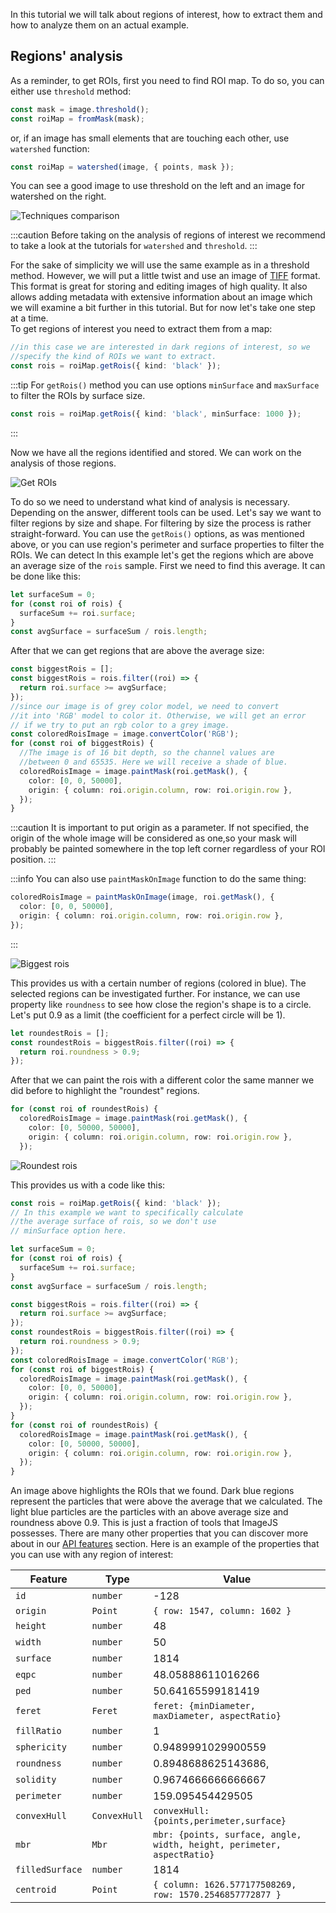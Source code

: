 In this tutorial we will talk about regions of interest, how to extract them and how to analyze them on an actual example.

## Regions' analysis

As a reminder, to get ROIs, first you need to find ROI map. To do so, you can either use `threshold` method:

```ts
const mask = image.threshold();
const roiMap = fromMask(mask);
```

or, if an image has small elements that are touching each other, use `watershed` function:

```ts
const roiMap = watershed(image, { points, mask });
```

You can see a good image to use threshold on the left and an image for watershed on the right.

![Techniques comparison](./images/roiAnalysis/ThresholdOrWatershed.png)

:::caution
Before taking on the analysis of regions of interest we recommend to take a look at the tutorials for `watershed` and `threshold`.
:::

For the sake of simplicity we will use the same example as in a threshold method. However, we will put a little twist and use an image of [TIFF](https://en.wikipedia.org/wiki/TIFF 'wikipedia link on .tiff format') format. This format is great for storing and editing images of high quality. It also allows adding metadata with extensive information about an image which we will examine a bit further in this tutorial. But for now let's take one step at a time.  
To get regions of interest you need to extract them from a map:

```ts
//in this case we are interested in dark regions of interest, so we
//specify the kind of ROIs we want to extract.
const rois = roiMap.getRois({ kind: 'black' });
```

:::tip
For `getRois()` method you can use options `minSurface` and `maxSurface` to filter the ROIs by surface size.

```ts
const rois = roiMap.getRois({ kind: 'black', minSurface: 1000 });
```

:::

Now we have all the regions identified and stored. We can work on the analysis of those regions.

![Get ROIs](./images/roiAnalysis/MBR.jpg)

To do so we need to understand what kind of analysis is necessary. Depending on the answer, different tools can be used. Let's say we want to filter regions by size and shape.
For filtering by size the process is rather straight-forward. You can use the `getRois()` options, as was mentioned above, or you can use region's perimeter and surface properties to filter the ROIs. We can detect
In this example let's get the regions which are above an average size of the `rois` sample.
First we need to find this average. It can be done like this:

```ts
let surfaceSum = 0;
for (const roi of rois) {
  surfaceSum += roi.surface;
}
const avgSurface = surfaceSum / rois.length;
```

After that we can get regions that are above the average size:

```ts
const biggestRois = [];
const biggestRois = rois.filter((roi) => {
  return roi.surface >= avgSurface;
});
//since our image is of grey color model, we need to convert
//it into 'RGB' model to color it. Otherwise, we will get an error
// if we try to put an rgb color to a grey image.
const coloredRoisImage = image.convertColor('RGB');
for (const roi of biggestRois) {
  //The image is of 16 bit depth, so the channel values are
  //between 0 and 65535. Here we will receive a shade of blue.
  coloredRoisImage = image.paintMask(roi.getMask(), {
    color: [0, 0, 50000],
    origin: { column: roi.origin.column, row: roi.origin.row },
  });
}
```

:::caution
It is important to put origin as a parameter. If not specified, the origin of the whole image will be considered as one,so your mask will probably be painted somewhere in the top left
corner regardless of your ROI position.
:::

:::info
You can also use `paintMaskOnImage` function to do the same thing:

```ts
coloredRoisImage = paintMaskOnImage(image, roi.getMask(), {
  color: [0, 0, 50000],
  origin: { column: roi.origin.column, row: roi.origin.row },
});
```

:::

![Biggest rois](./images/roiAnalysis/biggestCells.jpg)

This provides us with a certain number of regions (colored in blue). The selected regions can be investigated further. For instance, we can use property like `roundness` to see how close the region's shape is to a circle. Let's put 0.9 as a limit (the coefficient for a perfect circle will be 1).

```ts
let roundestRois = [];
const roundestRois = biggestRois.filter((roi) => {
  return roi.roundness > 0.9;
});
```

After that we can paint the rois with a different color the same manner we did before to highlight the "roundest" regions.

```ts
for (const roi of roundestRois) {
  coloredRoisImage = image.paintMask(roi.getMask(), {
    color: [0, 50000, 50000],
    origin: { column: roi.origin.column, row: roi.origin.row },
  });
```

![Roundest rois](./images/roiAnalysis/roundAndBig.jpg)

This provides us with a code like this:

```ts
const rois = roiMap.getRois({ kind: 'black' });
// In this example we want to specifically calculate
//the average surface of rois, so we don't use
// minSurface option here.

let surfaceSum = 0;
for (const roi of rois) {
  surfaceSum += roi.surface;
}
const avgSurface = surfaceSum / rois.length;

const biggestRois = rois.filter((roi) => {
  return roi.surface >= avgSurface;
});
const roundestRois = biggestRois.filter((roi) => {
  return roi.roundness > 0.9;
});
const coloredRoisImage = image.convertColor('RGB');
for (const roi of biggestRois) {
  coloredRoisImage = image.paintMask(roi.getMask(), {
    color: [0, 0, 50000],
    origin: { column: roi.origin.column, row: roi.origin.row },
  });
}
for (const roi of roundestRois) {
  coloredRoisImage = image.paintMask(roi.getMask(), {
    color: [0, 50000, 50000],
    origin: { column: roi.origin.column, row: roi.origin.row },
  });
}
```

An image above highlights the ROIs that we found. Dark blue regions represent the particles that were above the average that we calculated. The light blue particles are the particles with an above average size and roundness above 0.9.
This is just a fraction of tools that ImageJS possesses. There are many other properties that you can discover more about in our [API features](../Features/Regions%20of%20interest/Regions%20of%20interest.md) section. Here is an example of the properties that you can use with any region of interest:

| Feature         | Type         | Value                                                                  |
| --------------- | ------------ | ---------------------------------------------------------------------- |
| `id`            | `number`     | -128                                                                   |
| `origin`        | `Point`      | `{ row: 1547, column: 1602 }`                                          |
| `height`        | `number`     | 48                                                                     |
| `width`         | `number`     | 50                                                                     |
| `surface`       | `number`     | 1814                                                                   |
| `eqpc`          | `number`     | 48.05888611016266                                                      |
| `ped`           | `number`     | 50.64165599181419                                                      |
| `feret`         | `Feret`      | `feret: {minDiameter, maxDiameter, aspectRatio}`                       |
| `fillRatio`     | `number`     | 1                                                                      |
| `sphericity`    | `number`     | 0.9489991029900559                                                     |
| `roundness`     | `number`     | 0.8948688625143686,                                                    |
| `solidity`      | `number`     | 0.9674666666666667                                                     |
| `perimeter`     | `number`     | 159.095454429505                                                       |
| `convexHull`    | `ConvexHull` | `convexHull: {points,perimeter,surface}`                               |
| `mbr`           | `Mbr`        | `mbr: {points, surface, angle, width, height, perimeter, aspectRatio}` |
| `filledSurface` | `number`     | 1814                                                                   |
| `centroid`      | `Point`      | `{ column: 1626.577177508269, row: 1570.2546857772877 }`               |

